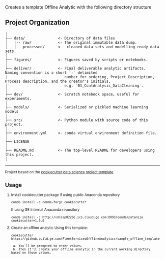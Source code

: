 Creates a template Offline Analytic with the following directory structure

Project Organization
------------

    │
    ├── data/               <- Directory of data files
    │   |-- raw/            <- The original immutable data dump.
    │   |-- processed/      <-  cleaned data sets and modelling ready data sets.  
    │
    ├── figures/            <- Figures saved by scripts or notebooks.
    │
    ├── deliver/            <- Final deliverable analytic artifacts. Naming convention is a short `-` delimited 
    │                          number for ordering, Project Description, Process description, and the creator's initials,
    │                          e.g. `01_CoalAnalysis_DataCleaning`.
    │
    ├── dev/                <- Scratch notebook space, useful for experiments.
    │
    ├── models/             <- Serialized or pickled machine learning models
    │
    ├── src/                <- Python module with source code of this project.
    │
    ├── environment.yml     <- conda virtual environment definition file.
    │
    ├── LICENSE
    │
    ├── README.md           <- The top-level README for developers using this project.
    │


--------

<p><small>Project based on the <a target="_blank" href="https://github.build.ge.com/FleetServicesOfflineAnalytics/sample_offline_template">cookiecutter data science project template</a>.</p>

Usage
------------
1. Install cookiecutter package
    If using public Anaconda repository
    
    `conda install -c conda-forge cookiecutter `
    
    If using GE Internal Anaconda repository
    
    `conda install -c http://vdcalp02268.ics.cloud.ge.com:8080/conda/patanijo cookiecutter=1.6.0`  
2. Create an offline analytic Using this template:

    `cookiecutter https://github.build.ge.com/FleetServicesOfflineAnalytics/sample_offline_template`

        a. You'll be prompted to enter values.
        b. Then it'll create your offline analytic in the current working directory based on those values.
        
